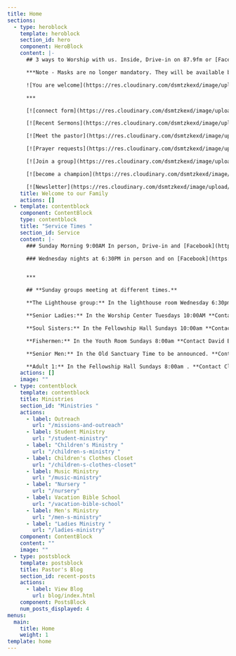 ```yaml
---
title: Home
sections:
  - type: heroblock
    template: heroblock
    section_id: hero
    component: HeroBlock
    content: |-
      ## 3 ways to Worship with us. Inside, Drive-in on 87.9fm or [Facebook Live](https://www.facebook.com/groups/FBCBronson/) all at 9:00 AM Sundays

      ***Note - Masks are no longer mandatory. They will be available but are optional*** 

      ![You are welcome](https://res.cloudinary.com/dsmtzkexd/image/upload/f_auto,q_auto/v1598404492/church_sunset.jpg)

      ***

      [![connect form](https://res.cloudinary.com/dsmtzkexd/image/upload/f_auto,q_auto/v1598372533/DA446331-1DC1-4648-90D1-D3967A2C6F7A.png)](https://forms.gle/651RQkxsmr3C6CMV8)

      [![Recent Sermons](https://res.cloudinary.com/dsmtzkexd/image/upload/f_auto,q_auto/v1598372543/DACB6D80-3F77-464C-A131-6D3E28F7BADF.png)](/sermons)

      [![Meet the pastor](https://res.cloudinary.com/dsmtzkexd/image/upload/f_auto,q_auto/v1598372542/398F3C34-6ED2-447F-8DAF-2E6AEC79A8BA.png)](https://forms.gle/7D6uo3haBLhXf56L6)

      [![Prayer requests](https://res.cloudinary.com/dsmtzkexd/image/upload/f_auto,q_auto/v1598372534/EA3605CB-5160-466C-9164-C8644F5E9D7F.png)](https://forms.gle/duinCZesEGRo8xDs9)

      [![Join a group](https://res.cloudinary.com/dsmtzkexd/image/upload/f_auto,q_auto/v1598372537/1873AFBD-D9E2-4089-8C6E-068388C28BB3.png)](https://forms.gle/y5x9F4mQ7MPHGUCB6)

      [![become a champion](https://res.cloudinary.com/dsmtzkexd/image/upload/f_auto,q_auto/v1598887453/champ.png)](https://forms.gle/3XZjDgMPChKDLGPn9)

      [![Newsletter](https://res.cloudinary.com/dsmtzkexd/image/upload/f_auto,q_auto/v1598372529/1868F6AE-3E24-4421-B9FD-C60AB0D0064F.png)](/images/heartbeat.pdf)
    title: Welcome to our Family
    actions: []
  - template: contentblock
    component: ContentBlock
    type: contentblock
    title: "Service Times "
    section_id: Service
    content: |-
      ### Sunday Morning 9:00AM In person, Drive-in and [Facebook](https://www.facebook.com/groups/FBCBronson/)

      ### Wednesday nights at 6:30PM in person and on [Facebook](https://www.facebook.com/groups/FBCBronson/)


      ***

      ## **Sunday groups meeting at different times.**

      **The Lighthouse group:** In the lighthouse room Wednesday 6:30pm **Contact Danny Sprague for more info:** 352-221-4847

      **Senior Ladies:** In the Worship Center Tuesdays 10:00AM **Contact Sonja Simmons for more info:** 352-538-0398

      **Soul Sisters:** In the Fellowship Hall Sundays 10:00am **Contact Candy Dean for more info:** 352-214-0015

      **Fishermen:** In the Youth Room Sundays 8:00am **Contact David Bird for more info:** 352-572-2674

      **Senior Men:** In the Old Sanctuary Time to be announced. **Contact Steve Bird for more info:** 352-817-4711

      **Adult 1:** In the Fellowship Hall Sundays 8:00am . **Contact Cliff Norris for more info:** 352-538-7609
    actions: []
    image: ""
  - type: contentblock
    template: contentblock
    title: Ministries
    section_id: "Ministries "
    actions:
      - label: Outreach
        url: "/missions-and-outreach"
      - label: Student Ministry
        url: "/student-ministry"
      - label: "Children's Ministry "
        url: "/children-s-ministry "
      - label: Children's Clothes Closet
        url: "/children-s-clothes-closet"
      - label: Music Ministry
        url: "/music-ministry"
      - label: "Nursery "
        url: "/nursery"
      - label: Vacation Bible School
        url: "/vacation-bible-school"
      - label: Men's Ministry
        url: "/men-s-ministry"
      - label: "Ladies Ministry "
        url: "/ladies-ministry"
    component: ContentBlock
    content: ""
    image: ""
  - type: postsblock
    template: postsblock
    title: Pastor's Blog
    section_id: recent-posts
    actions:
      - label: View Blog
        url: blog/index.html
    component: PostsBlock
    num_posts_displayed: 4
menus:
  main:
    title: Home
    weight: 1
template: home
---
```

